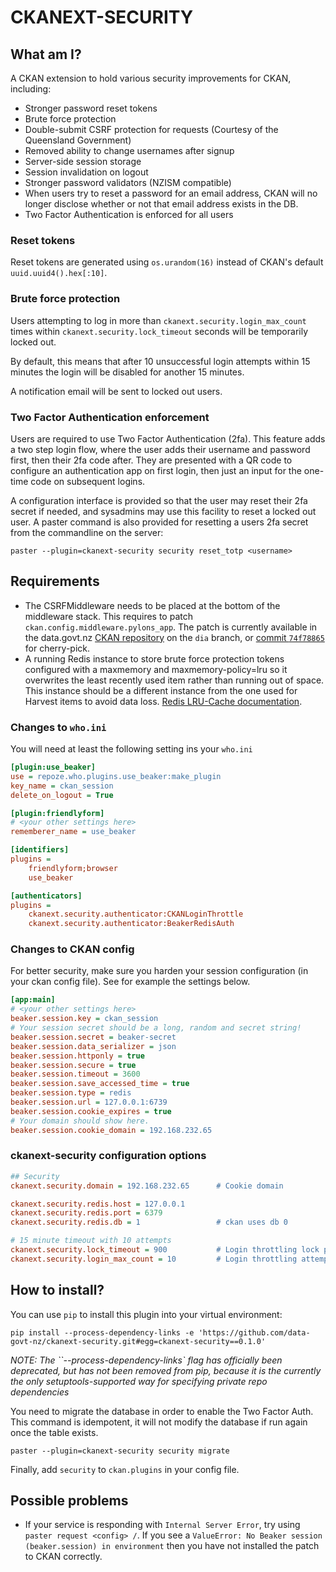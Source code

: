 # CKANEXT-SECURITY

## What am I?
A CKAN extension to hold various security improvements for CKAN, including:

* Stronger password reset tokens
* Brute force protection
* Double-submit CSRF protection for requests (Courtesy of the Queensland Government)
* Removed ability to change usernames after signup
* Server-side session storage
* Session invalidation on logout
* Stronger password validators (NZISM compatible)
* When users try to reset a password for an email address, CKAN will no longer
disclose whether or not that email address exists in the DB.
* Two Factor Authentication is enforced for all users

### Reset tokens
Reset tokens are generated using `os.urandom(16)` instead of CKAN's default
`uuid.uuid4().hex[:10]`.

### Brute force protection
Users attempting to log in more than `ckanext.security.login_max_count` times
within `ckanext.security.lock_timeout` seconds will be
temporarily locked out.

By default, this means that after 10 unsuccessful login attempts within 15 minutes
the login will be disabled for another 15 minutes.

A notification email will be sent to locked out users.

### Two Factor Authentication enforcement
Users are required to use Two Factor Authentication (2fa). This feature adds a two step login flow, where the user adds their username and password first, then their 2fa code after. They are presented with a QR code to configure an authentication app on first login, then just an input for the one-time code on subsequent logins.

A configuration interface is provided so that the user may reset their 2fa secret if needed, and sysadmins may use this facility to reset a locked out user.
A paster command is also provided for resetting a users 2fa secret from the commandline on the server:
```shell
paster --plugin=ckanext-security security reset_totp <username>
```

## Requirements
* The CSRFMiddleware needs to be placed at the bottom of the middleware
stack. This requires to patch `ckan.config.middleware.pylons_app`. The patch is
currently available in the data.govt.nz [CKAN repository](https://github.com/data-govt-nz/ckan/) on the `dia` branch,
or [commit `74f78865`](https://github.com/data-govt-nz/ckan/commit/74f78865b8825c91d1dfe6b189228f4b975610a3) for cherry-pick.
* A running Redis instance to store brute force protection tokens configured with a maxmemory and maxmemory-policy=lru so it overwrites the least recently used item rather than running out of space. This instance should be a different instance from the one used for Harvest items to avoid data loss. [Redis LRU-Cache documentation](https://redis.io/topics/lru-cache).

### Changes to `who.ini`
You will need at least the following setting ins your `who.ini`

```ini
[plugin:use_beaker]
use = repoze.who.plugins.use_beaker:make_plugin
key_name = ckan_session
delete_on_logout = True

[plugin:friendlyform]
# <your other settings here>
rememberer_name = use_beaker

[identifiers]
plugins =
    friendlyform;browser
    use_beaker

[authenticators]
plugins =
    ckanext.security.authenticator:CKANLoginThrottle
    ckanext.security.authenticator:BeakerRedisAuth
```

### Changes to CKAN config
For better security, make sure you harden your session configuration (in your
  ckan config file). See for example the settings below.

```ini
[app:main]
# <your other settings here>
beaker.session.key = ckan_session
# Your session secret should be a long, random and secret string!
beaker.session.secret = beaker-secret
beaker.session.data_serializer = json
beaker.session.httponly = true
beaker.session.secure = true
beaker.session.timeout = 3600
beaker.session.save_accessed_time = true
beaker.session.type = redis
beaker.session.url = 127.0.0.1:6739
beaker.session.cookie_expires = true
# Your domain should show here.
beaker.session.cookie_domain = 192.168.232.65
```

### ckanext-security configuration options
```ini
## Security
ckanext.security.domain = 192.168.232.65      # Cookie domain

ckanext.security.redis.host = 127.0.0.1
ckanext.security.redis.port = 6379
ckanext.security.redis.db = 1                 # ckan uses db 0

# 15 minute timeout with 10 attempts
ckanext.security.lock_timeout = 900           # Login throttling lock period
ckanext.security.login_max_count = 10         # Login throttling attempt limit
```

## How to install?
You can use `pip` to install this plugin into your virtual environment:

```shell
pip install --process-dependency-links -e 'https://github.com/data-govt-nz/ckanext-security.git#egg=ckanext-security==0.1.0'
```
*NOTE: The ``--process-dependency-links` flag has officially been deprecated, but
has not been removed from pip, because it is the currently the only
setuptools-supported way for specifying private repo dependencies*

You need to migrate the database in order to enable the Two Factor Auth. This command is idempotent, it will not modify the database if run again once the table exists.
```shell
paster --plugin=ckanext-security security migrate
```

Finally, add `security` to `ckan.plugins` in your config file.

## Possible problems

- If your service is responding with `Internal Server Error`, try using `paster request <config> /`. If you see a `ValueError: No Beaker session (beaker.session) in environment` then you have not installed the patch to CKAN correctly.
